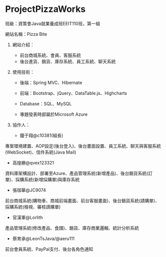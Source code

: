 # ProjectPizzaWorks

班級：資策會Java就業養成班EEIT110班，第一組

網站名稱：Pizza Bite

1. 網站介紹：
   - 前台商城系統、會員、客服系統
   - 後台進貨、銷貨、庫存系統、員工系統、聊天系統

2. 使用技術：

   - 後端：Spring MVC、Hibernate

   - 前端：Bootstrap、jQuery、DataTable.js、Highcharts

   - Database：SQL、MySQL
 
   - 專題發表時部屬於Microsoft Azure

3. 協作人：
   - 鐘于翔@c10381(組長)
	
  專案環境建置、AOP設定(後台登入)、後台畫面設置、員工系統、聊天與客服系統(WebSocket)、信件系統(Java Mail)

   - 高煌勝@qvex123321
  
  資料庫架構設計、部署至Azure、產品管理系統(新增產品)、後台銷貨系統(訂單)、採購系統(新增採購單)與庫存系統

   - 張珈華@JC9074
  
  前台商城系統(購物車、商城前端畫面、前台客服畫面)、後台銷貨系統(請購單)、採購系統(檢視、審核請購單)

   - 官漢軍@Lorlith
  
  產品管理系統(修改產品、食譜)、銷貨、庫存商業邏輯、統計分析系統

   - 蔡育承@LeonTsJava/@aeru111
  
  前台會員系統、PayPal支付、後台各角色通知
